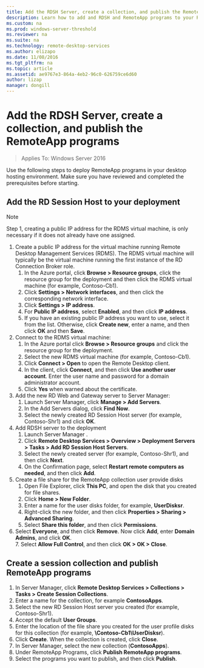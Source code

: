 ```yaml
---
title: Add the RDSH Server, create a collection, and publish the RemoteApp programs
description: Learn how to add and RDSH and RemoteApp programs to your RDS deployment.
ms.custom: na
ms.prod: windows-server-threshold
ms.reviewer: na
ms.suite: na
ms.technology: remote-desktop-services
ms.author: elizapo
ms.date: 11/08/2016
ms.tgt_pltfrm: na
ms.topic: article
ms.assetid: ae9767e3-864a-4eb2-96c0-626759ce6d60
author: lizap
manager: dongill
---
```

# Add the RDSH Server, create a collection, and publish the RemoteApp programs

>Applies To: Windows Server 2016

Use the following steps to deploy RemoteApp programs in your desktop hosting environment. Make sure you have reviewed and completed the prerequisites before starting.  

## Add the RD Session Host to your deployment

>[!NOTE] 
> Step 1, creating a public IP address for the RDMS virtual machine, is only necessary if it does not already have one assigned.


1. Create a public IP address for the virtual machine running Remote Desktop Management Services (RDMS). The RDMS virtual machine will typically be the virtual machine running the first instance of the RD Connection Broker role.  
    1. In the Azure portal, click **Browse > Resource groups**, click the resource group for the deployment and then click the RDMS virtual machine (for example, Contoso-Cb1).  
    2. Click **Settings > Network interfaces**, and then click the corresponding network interface.   
    3. Click **Settings > IP address**.
    4. For **Public IP address**, select **Enabled**, and then click **IP address**.   
    5. If you have an existing public IP address you want to use, select it from the list. Otherwise, click **Create new**, enter a name, and then click **OK** and then **Save**.
2. Connect to the RDMS virtual machine:   
    1.  In the Azure portal click **Browse > Resource groups** and click the resource group for the deployment.  
    2.  Select the new RDMS virtual machine (for example, Contoso-Cb1).  
    3.  Click **Connect > Open** to open the Remote Desktop client.  
    4.  In the client, click **Connect**, and then click **Use another user account**. Enter the user name and password for a domain administrator account.  
    5.  Click **Yes** when warned about the certificate.  
3.  Add the new RD Web and Gateway server to Server Manager:  
    1. Launch Server Manager, click **Manage > Add Servers**.   
    2. In the Add Servers dialog, click **Find Now**.   
    3. Select the newly created RD Session Host server (for example, Contoso-Shr1) and click **OK**.
 4. Add RDSH server to the deployment  
    1. Launch Server Manager .  
    2. Click **Remote Desktop Services > Overview > Deployment Servers > Tasks > Add RD Session Host Servers**.   
    3. Select the newly created server (for example, Contoso-Shr1), and then click **Next**.  
    4. On the Confirmation page, select **Restart remote computers as needed**, and then click **Add**.  
5.  Create a file share for the RemoteApp collection user provide disks  
    1.  Open File Explorer, click **This PC**, and open the disk that you created for file shares.  
    2.  Click **Home > New Folder**.  
    3.  Enter a name for the user disks folder, for example, **UserDisksr**.  
    4.  Right-click the new folder, and then click **Properties > Sharing > Advanced Sharing**.  
    5.  Select **Share this folder**, and then click **Permissions**.  
   6.   Select **Everyone**, and then click **Remove**. Now click **Add**, enter **Domain Admins**, and click **OK**.  
    7.  Select **Allow Full Control**, and then click **OK > OK > Close**.  

## Create a session collection and publish RemoteApp programs  
1.  In Server Manager, click **Remote Desktop Services > Collections > Tasks > Create Session Collections**.  
2.  Enter a name for the collection, for example **ContosoApps**.  
3.  Select the new RD Session Host server you created (for example, Contoso-Shr1).  
4.  Accept the default **User Groups**.  
5.  Enter the location of the file share you created for the user profile disks for this collection (for example, **\Contoso-Cb1\UserDisksr**).   
6.  Click **Create**. When the collection is created, click **Close**.  
8.  In Server Manager, select the new collection (**ContosoApps**).  
9.  Under RemoteApp Programs, click **Publish RemoteApp programs**.  
10. Select the programs you want to publish, and then click **Publish**.  
